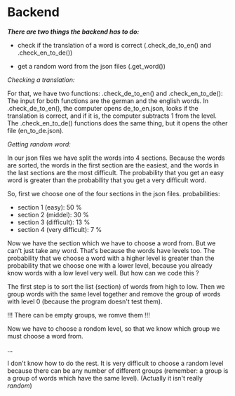 # Backend

***There are two things the backend has to do:***

* check if the translation of a word is correct (.check_de_to_en() and .check_en_to_de())

* get a random word from the json files (.get_word())

*Checking a translation:*

For that, we have two functions: .check_de_to_en() and .check_en_to_de():
The input for both functions are the german and the english words.
In .check_de_to_en(), the computer opens de_to_en.json, looks if the translation
is correct, and if it is, the computer subtracts 1 from the level.
The .check_en_to_de() functions does the same thing, but it opens the other file
(en_to_de.json).

*Getting random word:*

In our json files we have split the words into 4 sections. Because the words are sorted, the
words in the first section are the easiest, and the words in the last sections are the most difficult.
The probability that you get an easy word is greater than the probability that you get a very
difficult word.

So, first we choose one of the four sections in the json files. probabilities:

* section 1 (easy): 50 %
* section 2 (middel): 30 %
* section 3 (difficult): 13 %
* section 4 (very difficult): 7 %

Now we have the section which we have to choose a word from. But we can't just take any word.
That's because the words have levels too. The probability that we choose a word with a higher
level is greater than the probability that we choose one with a lower level, because you already
know words with a low level very well. But how can we code this ?

The first step is to sort the list (section) of words from high to low. Then we group words with the
same level together and remove the group of words with level 0 (because the program doesn't test them).

!!! There can be empty groups, we romve them !!!

Now we have to choose a rondom level, so that we know which group we must choose a word from.

...

I don't know how to do the rest. It is very difficult to choose a random level because there can be any number of
different groups (remember: a group is a group of words which have the same level).
(Actually it isn't really *random*)

